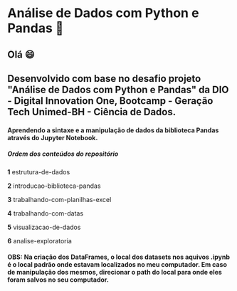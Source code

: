 # Análise de Dados com Python e Pandas 🐍
## Olá 😄
## Desenvolvido com base no desafio projeto "Análise de Dados com Python e Pandas" da DIO - Digital Innovation One, Bootcamp - Geração Tech Unimed-BH - Ciência de Dados.

#### Aprendendo a sintaxe e a manipulação de dados da biblioteca Pandas através do Jupyter Notebook.

##### Ordem dos conteúdos do repositório

**1** estrutura-de-dados

**2** introducao-biblioteca-pandas

**3** trabalhando-com-planilhas-excel

**4** trabalhando-com-datas

**5** visualizacao-de-dados

**6** analise-exploratoria

#### OBS: Na criação dos DataFrames, o local dos datasets nos aquivos .ipynb é o local padrão onde estavam localizados no meu computador. Em caso de manipulação dos mesmos, direcionar o path do local para onde eles foram salvos no seu computador.
